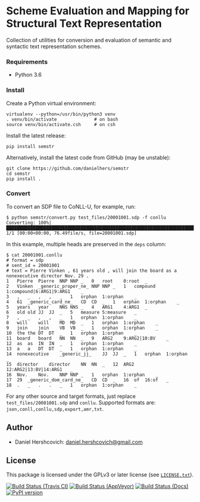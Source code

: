 Scheme Evaluation and Mapping for Structural Text Representation
================================================================

Collection of utilities for conversion and evaluation of semantic and syntactic text representation schemes.

### Requirements
* Python 3.6

### Install

Create a Python virtual environment:
    
    virtualenv --python=/usr/bin/python3 venv
    . venv/bin/activate              # on bash
    source venv/bin/activate.csh     # on csh

Install the latest release:

    pip install semstr

Alternatively, install the latest code from GitHub (may be unstable):

    git clone https://github.com/danielhers/semstr
    cd semstr
    pip install .

### Convert
To convert an SDP file to CoNLL-U, for example, run:
```
$ python semstr/convert.py test_files/20001001.sdp -f conllu
Converting: 100%|████████████████████████████████████████████████████████████████████████████████████████████████████████████████████████████████████████| 1/1 [00:00<00:00, 76.49file/s, file=20001001.sdp]
```
In this example, multiple heads are preserved in the `deps` column:
```
$ cat 20001001.conllu
# format = sdp
# sent_id = 20001001
# text = Pierre Vinken , 61 years old , will join the board as a nonexecutive director Nov. 29 .
1	Pierre	Pierre	NNP	NNP	_	0	root	0:root	_
2	Vinken	_generic_proper_ne_	NNP	NNP	_	1	compound	1:compound|6:ARG1|9:ARG1	_
3	,	_	,	,	_	1	orphan	1:orphan	_
4	61	_generic_card_ne_	CD	CD	_	1	orphan	1:orphan	_
5	years	year	NNS	NNS	_	4	ARG1	4:ARG1	_
6	old	old	JJ	JJ	_	5	measure	5:measure	_
7	,	_	,	,	_	1	orphan	1:orphan	_
8	will	will	MD	MD	_	1	orphan	1:orphan	_
9	join	join	VB	VB	_	1	orphan	1:orphan	_
10	the	the	DT	DT	_	1	orphan	1:orphan	_
11	board	board	NN	NN	_	9	ARG2	9:ARG2|10:BV	_
12	as	as	IN	IN	_	1	orphan	1:orphan	_
13	a	a	DT	DT	_	1	orphan	1:orphan	_
14	nonexecutive	_generic_jj_	JJ	JJ	_	1	orphan	1:orphan	_
15	director	director	NN	NN	_	12	ARG2	12:ARG2|13:BV|14:ARG1	_
16	Nov.	Nov.	NNP	NNP	_	1	orphan	1:orphan	_
17	29	_generic_dom_card_ne_	CD	CD	_	16	of	16:of	_
18	.	_	.	.	_	1	orphan	1:orphan	_
```
For any other source and target formats, just replace `test_files/20001001.sdp` and `conllu`.
Supported formats are: `json,conll,conllu,sdp,export,amr,txt`.

Author
------
* Daniel Hershcovich: daniel.hershcovich@gmail.com


License
-------
This package is licensed under the GPLv3 or later license (see [`LICENSE.txt`](LICENSE.txt)).


[![Build Status (Travis CI)](https://travis-ci.org/danielhers/semstr.svg?branch=master)](https://travis-ci.org/danielhers/semstr)
[![Build Status (AppVeyor)](https://ci.appveyor.com/api/projects/status/github/danielhers/semstr?svg=true)](https://ci.appveyor.com/project/danielh/semstr)
[![Build Status (Docs)](https://readthedocs.org/projects/semstr/badge/?version=latest)](http://semstr.readthedocs.io/en/latest/)
[![PyPI version](https://badge.fury.io/py/SEMSTR.svg)](https://badge.fury.io/py/SEMSTR)
